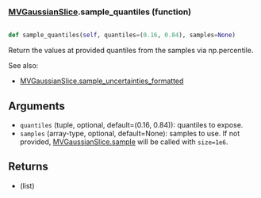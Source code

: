 ### [MVGaussianSlice](MVGaussianSlice.md).sample_quantiles (function)


```py

def sample_quantiles(self, quantiles=(0.16, 0.84), samples=None)

```



Return the values at provided quantiles from the samples via np.percentile.

See also:
* [MVGaussianSlice.sample_uncertainties_formatted](MVGaussianSlice.sample_uncertainties_formatted.md)

Arguments
-----------
* `quantiles` (tuple, optional, default=(0.16, 0.84)): quantiles
    to expose.
* `samples` (array-type, optional, default=None): samples to use.  If
    not provided, [MVGaussianSlice.sample](MVGaussianSlice.sample.md) will be called with `size=1e6`.

Returns
------------
* (list)

